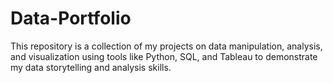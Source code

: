 # Data-Portfolio
This repository is a collection of my projects on data manipulation, analysis, and visualization using tools like Python, SQL, and Tableau to demonstrate my data storytelling and analysis skills.
